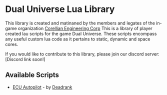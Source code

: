 # Dual Universe Lua Library
This library is created and matinaned by the members and legates of the in-game organization [Corellian Engineering Corp](https://community.dualthegame.com/organization/4945/)
This is a library of player created lau scripts for the game Dual Universe. These scripts encompass any useful custom lua code as it pertains to static, dynamic and space cores.

If you would like to contribute to this library, please join our discord server: [Discord link soon!]

## Available Scripts
 * [ECU Autopilot](https://github.com/Zer0Krypt/dual-universe-lua-library/blob/master/dynamic-core-unit/ECU-Autopilot.lua) - by [Deadrank](https://community.dualthegame.com/accounts/profile/62565/)